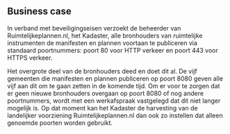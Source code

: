 ## Business case

In verband met beveiligingseisen verzoekt de beheerder van Ruimtelijkeplannen.nl, het Kadaster, alle bronhouders van ruimtelijke instrumenten de manifesten en plannen voortaan te publiceren via standaard poortnummers: poort 80 voor HTTP verkeer en poort 443 voor HTTPS verkeer. 

Het overgrote deel van de bronhouders deed en doet dit al. De vijf gemeenten die manifesten en plannen publiceren op poort 8080 geven alle vijf aan dit om te gaan zetten in de komende tijd. Om er voor te zorgen dat er geen nieuwe bronhouders overgaan op poort 8080 of nog andere poortnummers, wordt met een werkafspraak vastgelegd dat dit niet langer mogelijk is. Op dat moment kan het Kadaster de harvesting van de landelijker voorziening Ruimtelijkeplannen.nl dan ook zo instellen dat alleen genoemde poorten worden gebruikt. 

